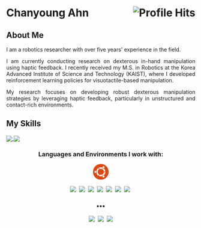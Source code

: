 <h1>Chanyoung Ahn <img align="right" alt="Profile Hits" src="https://komarev.com/ghpvc/?username=cold-young&style=flat-square"></h1>

## About Me

<p align="justify">I am a robotics researcher with over five years' experience in the field.</p>

<p align="justify">I am currently conducting research on dexterous in-hand manipulation using haptic feedback. I recently received my M.S. in Robotics at the Korea Advanced Institute of Science and Technology (KAIST), where I developed reinforcement learning policies for visuotactile-based manipulation.
</p>

<p align="justify">My research focuses on developing robust dexterous manipulation strategies by leveraging haptic feedback, particularly in unstructured and contact-rich environments.</p>

## My Skills

<a href="https://github.com/cold-young/github-readme-stats">
  <img height=200 align="center" src="https://github-readme-stats.vercel.app/api?username=cold-young&count_private=true&show_icons=true&include_all_commits=true&theme=github_dark" />
</a>
<a href="https://github.com/cold-young/convoychat">
  <img height=200 align="center" src="https://github-readme-stats.vercel.app/api/top-langs?username=cold-young&layout=compact&langs_count=8&card_width=320&count_private=true&show_icons=true&include_all_commits=true&theme=github_dark" />
</a>

<!-- ### Environments I work with: -->


<h3 align="center">Languages and Environments I work with:</h3>
<p align="center">
    <a href="https://ubuntu.com/"><img alt="Ubuntu" title="Ubuntu" src="https://raw.githubusercontent.com/github/explore/80688e429a7d4ef2fca1e82350fe8e3517d3494d/topics/ubuntu/ubuntu.png" height="42"></a>
</p>
<p align="center">
    <img src="https://img.shields.io/badge/-Python-blue"/>&nbsp
    <img src="https://img.shields.io/badge/-C/C++-orange"/>&nbsp
    <img src="https://img.shields.io/badge/-Fortran-yellow"/>&nbsp
    <img src="https://img.shields.io/badge/-Docker-blue"/>&nbsp
    <img src="https://img.shields.io/badge/-Git-black"/>&nbsp
    <img src="https://img.shields.io/badge/-IsaacSim-green"/>&nbsp
    <img src="https://img.shields.io/badge/-Pytorch-orange"/>&nbsp
</p>

<h3 align="center">•••</h3>

<p align="center">
  <a href="https://www.linkedin.com/in/chanyoung-ahn/"><img src="https://img.shields.io/badge/linkedin-%230077B5.svg?style=flat-square&logo=linkedin&logoColor=white&link=https://www.linkedin.com/in/chanyoung-ahn/"/></a>&nbsp
  <a href="https://www.linkedin.com/in/chanyoung-ahn/"><img src="https://img.shields.io/badge/Website-11B48A.svg?style=flat-square&logo=GitHub&logoColor=white&link=https://www.linkedin.com/in/chanyoung-ahn/"/></a>&nbsp
  <a href="mailto:anya.chanyoung.ahn@gmail.com"><img src="https://img.shields.io/badge/Gmail-d14836?style=flat-square&logo=Gmail&logoColor=white&link=mailto:anya.chanyoung.ahn@gmail.com"/></a>

</p>
